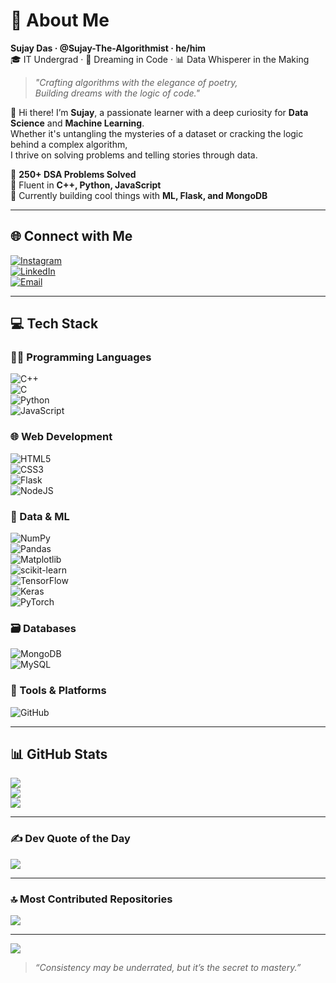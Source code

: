 # 💫 About Me  
**Sujay Das · @Sujay-The-Algorithmist · he/him**  
🎓 IT Undergrad · 💭 Dreaming in Code · 📊 Data Whisperer in the Making

> _"Crafting algorithms with the elegance of poetry,  
> Building dreams with the logic of code."_  

👋 Hi there! I’m **Sujay**, a passionate learner with a deep curiosity for **Data Science** and **Machine Learning**.  
Whether it's untangling the mysteries of a dataset or cracking the logic behind a complex algorithm,  
I thrive on solving problems and telling stories through data.  

🔹 **250+ DSA Problems Solved**  
🔹 Fluent in **C++, Python, JavaScript**  
🔹 Currently building cool things with **ML, Flask, and MongoDB**  

---

## 🌐 Connect with Me

[![Instagram](https://img.shields.io/badge/Instagram-%23E4405F.svg?style=for-the-badge&logo=Instagram&logoColor=white)](https://www.instagram.com/sujay6110?utm_source=qr&igsh=MWZuMXhvZzRvOW40YQ%3D%3D)  
[![LinkedIn](https://img.shields.io/badge/LinkedIn-%230077B5.svg?style=for-the-badge&logo=linkedin&logoColor=white)](https://www.linkedin.com/in/sujay-das-205108253/?utm_source=share&utm_campaign=share_via&utm_content=profile&utm_medium=android_app)  
[![Email](https://img.shields.io/badge/Email-D14836?style=for-the-badge&logo=gmail&logoColor=white)](mailto:ghontuburo2002@gmail.com)

---

## 💻 Tech Stack

### 👨‍💻 Programming Languages  
![C++](https://img.shields.io/badge/C++-%2300599C.svg?style=for-the-badge&logo=c%2B%2B&logoColor=white)  
![C](https://img.shields.io/badge/C-%2300599C.svg?style=for-the-badge&logo=c&logoColor=white)  
![Python](https://img.shields.io/badge/Python-3670A0?style=for-the-badge&logo=python&logoColor=ffdd54)  
![JavaScript](https://img.shields.io/badge/JavaScript-%23323330.svg?style=for-the-badge&logo=javascript&logoColor=%23F7DF1E)

### 🌐 Web Development  
![HTML5](https://img.shields.io/badge/HTML5-%23E34F26.svg?style=for-the-badge&logo=html5&logoColor=white)  
![CSS3](https://img.shields.io/badge/CSS3-%231572B6.svg?style=for-the-badge&logo=css3&logoColor=white)  
![Flask](https://img.shields.io/badge/Flask-%23000.svg?style=for-the-badge&logo=flask&logoColor=white)  
![NodeJS](https://img.shields.io/badge/Node.js-6DA55F?style=for-the-badge&logo=node.js&logoColor=white)

### 🧠 Data & ML  
![NumPy](https://img.shields.io/badge/Numpy-%23013243.svg?style=for-the-badge&logo=numpy&logoColor=white)  
![Pandas](https://img.shields.io/badge/Pandas-%23150458.svg?style=for-the-badge&logo=pandas&logoColor=white)  
![Matplotlib](https://img.shields.io/badge/Matplotlib-%23ffffff.svg?style=for-the-badge&logo=Matplotlib&logoColor=black)  
![scikit-learn](https://img.shields.io/badge/Scikit--Learn-%23F7931E.svg?style=for-the-badge&logo=scikit-learn&logoColor=white)  
![TensorFlow](https://img.shields.io/badge/TensorFlow-%23FF6F00.svg?style=for-the-badge&logo=TensorFlow&logoColor=white)  
![Keras](https://img.shields.io/badge/Keras-%23D00000.svg?style=for-the-badge&logo=Keras&logoColor=white)  
![PyTorch](https://img.shields.io/badge/PyTorch-%23EE4C2C.svg?style=for-the-badge&logo=PyTorch&logoColor=white)

### 🗃️ Databases  
![MongoDB](https://img.shields.io/badge/MongoDB-%234ea94b.svg?style=for-the-badge&logo=mongodb&logoColor=white)  
![MySQL](https://img.shields.io/badge/MySQL-4479A1.svg?style=for-the-badge&logo=mysql&logoColor=white)

### 🔧 Tools & Platforms  
![GitHub](https://img.shields.io/badge/GitHub-%23121011.svg?style=for-the-badge&logo=github&logoColor=white)

---

## 📊 GitHub Stats

![](https://github-readme-stats.vercel.app/api?username=Sujay-The-Algorithimist&theme=tokyonight&hide_border=false&include_all_commits=false&count_private=false)  
![](https://nirzak-streak-stats.vercel.app/?user=Sujay-The-Algorithimist&theme=tokyonight&hide_border=false)  
![](https://github-readme-stats.vercel.app/api/top-langs/?username=Sujay-The-Algorithimist&theme=tokyonight&hide_border=false&include_all_commits=false&count_private=false&layout=compact)

---

### ✍️ Dev Quote of the Day  
![](https://quotes-github-readme.vercel.app/api?type=horizontal&theme=radical)

---

### 🔝 Most Contributed Repositories  
![](https://github-contributor-stats.vercel.app/api?username=Sujay-The-Algorithimist&limit=5&theme=dark&combine_all_yearly_contributions=true)

---

[![](https://visitcount.itsvg.in/api?id=Sujay-The-Algorithimist&icon=0&color=0)](https://visitcount.itsvg.in)

> _“Consistency may be underrated, but it’s the secret to mastery.”_

<!-- Designed with ❤️ using GPRM ( https://gprm.itsvg.in ) -->
